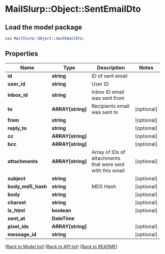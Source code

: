 # MailSlurp::Object::SentEmailDto

## Load the model package
```perl
use MailSlurp::Object::SentEmailDto;
```

## Properties
Name | Type | Description | Notes
------------ | ------------- | ------------- | -------------
**id** | **string** | ID of sent email | 
**user_id** | **string** | User ID | 
**inbox_id** | **string** | Inbox ID email was sent from | 
**to** | **ARRAY[string]** | Recipients email was sent to | [optional] 
**from** | **string** |  | [optional] 
**reply_to** | **string** |  | [optional] 
**cc** | **ARRAY[string]** |  | [optional] 
**bcc** | **ARRAY[string]** |  | [optional] 
**attachments** | **ARRAY[string]** | Array of IDs of attachments that were sent with this email | [optional] 
**subject** | **string** |  | [optional] 
**body_md5_hash** | **string** | MD5 Hash | [optional] 
**body** | **string** |  | [optional] 
**charset** | **string** |  | [optional] 
**is_html** | **boolean** |  | [optional] 
**sent_at** | **DateTime** |  | 
**pixel_ids** | **ARRAY[string]** |  | [optional] 
**message_id** | **string** |  | [optional] 

[[Back to Model list]](../README#documentation-for-models) [[Back to API list]](../README#documentation-for-api-endpoints) [[Back to README]](../README)


